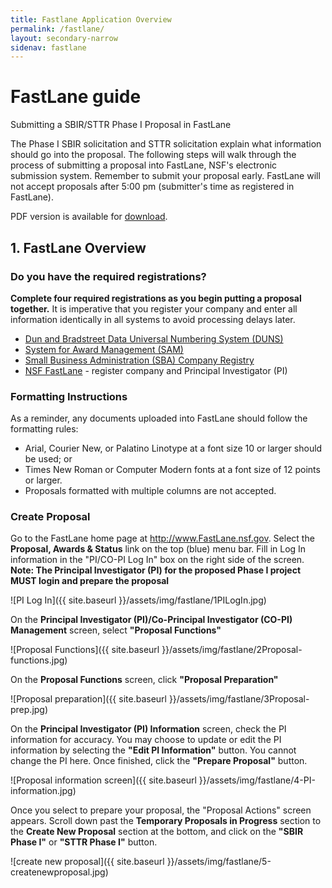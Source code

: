 ```yaml
---
title: Fastlane Application Overview
permalink: /fastlane/
layout: secondary-narrow
sidenav: fastlane
---
```

# FastLane guide

Submitting a SBIR/STTR Phase I Proposal in FastLane

The Phase I SBIR solicitation and STTR solicitation explain what information should go into the proposal. The following steps will walk through the process of submitting a proposal into FastLane, NSF's electronic submission system. Remember to submit your proposal early. FastLane will not accept proposals after 5:00 pm (submitter's time as registered in FastLane).

PDF version is available for [download](/files/Phase_I_Proposal_Preparation_Booklet.pdf).

## 1. FastLane Overview

### Do you have the required registrations?

**Complete four required registrations as you begin putting a proposal together.** It is imperative that you register your company and enter all information identically in all systems to avoid processing delays later.

* [Dun and Bradstreet Data Universal Numbering System (DUNS)](https://www.nsf.gov/cgi-bin/good-bye?https://iupdate.dnb.com/iUpdate/viewiUpdateHome.htm)
* [System for Award Management (SAM)](https://www.sam.gov/portal/public/SAM)
* [Small Business Administration (SBA) Company Registry](http://www.sbir.gov/registration)
* [NSF FastLane](https://www.fastlane.nsf.gov/n1/N1AddInst.html) - register company and Principal Investigator (PI)

### Formatting Instructions

As a reminder, any documents uploaded into FastLane should follow the formatting rules:

- Arial, Courier New, or Palatino Linotype at a font size 10 or larger should be used; or
- Times New Roman or Computer Modern fonts at a font size of 12 points or larger.
- Proposals formatted with multiple columns are not accepted.

### Create Proposal

Go to the FastLane home page at http://www.FastLane.nsf.gov.
Select the **Proposal, Awards & Status** link on the top (blue) menu bar.
Fill in Log In information in the "PI/CO-PI Log In" box on the right side of the screen.
**Note: The Principal Investigator (PI) for the proposed Phase I project MUST login and prepare the proposal**

![PI Log In]({{ site.baseurl }}/assets/img/fastlane/1PILogIn.jpg)

On the **Principal Investigator (PI)/Co-Principal Investigator (CO-PI) Management** screen, select **"Proposal Functions"**

![Proposal Functions]({{ site.baseurl }}/assets/img/fastlane/2Proposal-functions.jpg)

On the **Proposal Functions** screen, click **"Proposal Preparation"**

![Proposal preparation]({{ site.baseurl }}/assets/img/fastlane/3Proposal-prep.jpg)

On the **Principal Investigator (PI) Information** screen, check the PI information for accuracy. You may choose to update or edit the PI information by selecting the **"Edit PI Information"** button. You cannot change the PI here. Once finished, click the **"Prepare Proposal"** button.

![Proposal information screen]({{ site.baseurl }}/assets/img/fastlane/4-PI-information.jpg)

Once you select to prepare your proposal, the "Proposal Actions" screen appears.
Scroll down past the **Temporary Proposals in Progress** section to the **Create New Proposal** section at the bottom, and click on the **"SBIR Phase I"** or **"STTR Phase I"** button.

![create new proposal]({{ site.baseurl }}/assets/img/fastlane/5-createnewproposal.jpg)
